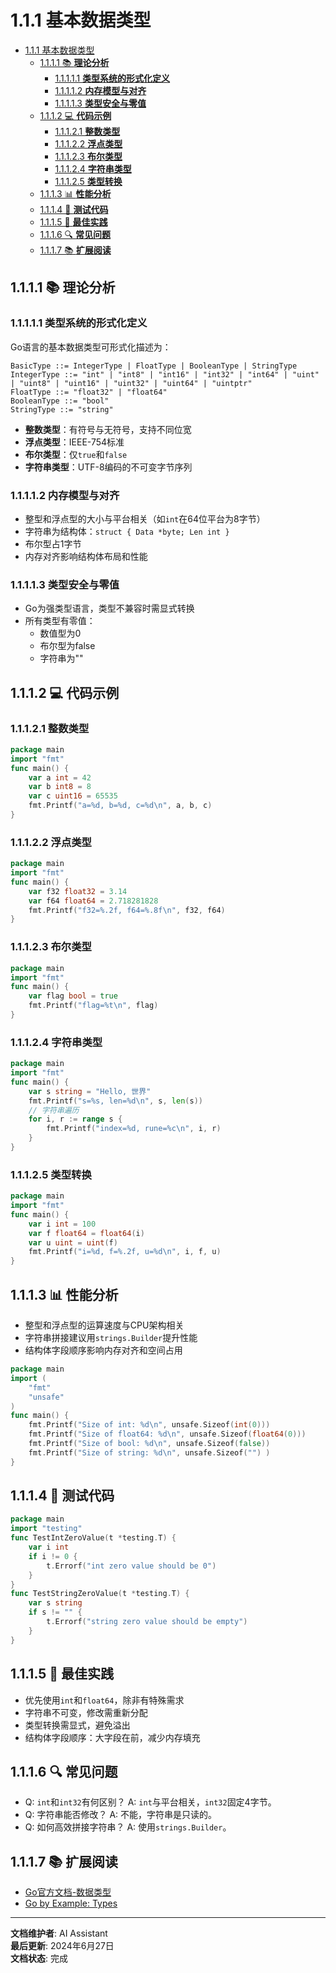 # 1.1.1 基本数据类型

<!-- TOC START -->
- [1.1.1 基本数据类型](#111-基本数据类型)
  - [1.1.1.1 📚 **理论分析**](#1111--理论分析)
    - [1.1.1.1.1 **类型系统的形式化定义**](#11111-类型系统的形式化定义)
    - [1.1.1.1.2 **内存模型与对齐**](#11112-内存模型与对齐)
    - [1.1.1.1.3 **类型安全与零值**](#11113-类型安全与零值)
  - [1.1.1.2 💻 **代码示例**](#1112--代码示例)
    - [1.1.1.2.1 **整数类型**](#11121-整数类型)
    - [1.1.1.2.2 **浮点类型**](#11122-浮点类型)
    - [1.1.1.2.3 **布尔类型**](#11123-布尔类型)
    - [1.1.1.2.4 **字符串类型**](#11124-字符串类型)
    - [1.1.1.2.5 **类型转换**](#11125-类型转换)
  - [1.1.1.3 📊 **性能分析**](#1113--性能分析)
  - [1.1.1.4 🧪 **测试代码**](#1114--测试代码)
  - [1.1.1.5 🎯 **最佳实践**](#1115--最佳实践)
  - [1.1.1.6 🔍 **常见问题**](#1116--常见问题)
  - [1.1.1.7 📚 **扩展阅读**](#1117--扩展阅读)
<!-- TOC END -->

## 1.1.1.1 📚 **理论分析**

### 1.1.1.1.1 **类型系统的形式化定义**

Go语言的基本数据类型可形式化描述为：

```text
BasicType ::= IntegerType | FloatType | BooleanType | StringType
IntegerType ::= "int" | "int8" | "int16" | "int32" | "int64" | "uint" | "uint8" | "uint16" | "uint32" | "uint64" | "uintptr"
FloatType ::= "float32" | "float64"
BooleanType ::= "bool"
StringType ::= "string"

```

- **整数类型**：有符号与无符号，支持不同位宽
- **浮点类型**：IEEE-754标准
- **布尔类型**：仅`true`和`false`
- **字符串类型**：UTF-8编码的不可变字节序列

### 1.1.1.1.2 **内存模型与对齐**

- 整型和浮点型的大小与平台相关（如`int`在64位平台为8字节）
- 字符串为结构体：`struct { Data *byte; Len int }`
- 布尔型占1字节
- 内存对齐影响结构体布局和性能

### 1.1.1.1.3 **类型安全与零值**

- Go为强类型语言，类型不兼容时需显式转换
- 所有类型有零值：
  - 数值型为0
  - 布尔型为false
  - 字符串为""

## 1.1.1.2 💻 **代码示例**

### 1.1.1.2.1 **整数类型**

```go
package main
import "fmt"
func main() {
    var a int = 42
    var b int8 = 8
    var c uint16 = 65535
    fmt.Printf("a=%d, b=%d, c=%d\n", a, b, c)
}

```

### 1.1.1.2.2 **浮点类型**

```go
package main
import "fmt"
func main() {
    var f32 float32 = 3.14
    var f64 float64 = 2.718281828
    fmt.Printf("f32=%.2f, f64=%.8f\n", f32, f64)
}

```

### 1.1.1.2.3 **布尔类型**

```go
package main
import "fmt"
func main() {
    var flag bool = true
    fmt.Printf("flag=%t\n", flag)
}

```

### 1.1.1.2.4 **字符串类型**

```go
package main
import "fmt"
func main() {
    var s string = "Hello, 世界"
    fmt.Printf("s=%s, len=%d\n", s, len(s))
    // 字符串遍历
    for i, r := range s {
        fmt.Printf("index=%d, rune=%c\n", i, r)
    }
}

```

### 1.1.1.2.5 **类型转换**

```go
package main
import "fmt"
func main() {
    var i int = 100
    var f float64 = float64(i)
    var u uint = uint(f)
    fmt.Printf("i=%d, f=%.2f, u=%d\n", i, f, u)
}

```

## 1.1.1.3 📊 **性能分析**

- 整型和浮点型的运算速度与CPU架构相关
- 字符串拼接建议用`strings.Builder`提升性能
- 结构体字段顺序影响内存对齐和空间占用

```go
package main
import (
    "fmt"
    "unsafe"
)
func main() {
    fmt.Printf("Size of int: %d\n", unsafe.Sizeof(int(0)))
    fmt.Printf("Size of float64: %d\n", unsafe.Sizeof(float64(0)))
    fmt.Printf("Size of bool: %d\n", unsafe.Sizeof(false))
    fmt.Printf("Size of string: %d\n", unsafe.Sizeof("") )
}

```

## 1.1.1.4 🧪 **测试代码**

```go
package main
import "testing"
func TestIntZeroValue(t *testing.T) {
    var i int
    if i != 0 {
        t.Errorf("int zero value should be 0")
    }
}
func TestStringZeroValue(t *testing.T) {
    var s string
    if s != "" {
        t.Errorf("string zero value should be empty")
    }
}

```

## 1.1.1.5 🎯 **最佳实践**

- 优先使用`int`和`float64`，除非有特殊需求
- 字符串不可变，修改需重新分配
- 类型转换需显式，避免溢出
- 结构体字段顺序：大字段在前，减少内存填充

## 1.1.1.6 🔍 **常见问题**

- Q: `int`和`int32`有何区别？
  A: `int`与平台相关，`int32`固定4字节。
- Q: 字符串能否修改？
  A: 不能，字符串是只读的。
- Q: 如何高效拼接字符串？
  A: 使用`strings.Builder`。

## 1.1.1.7 📚 **扩展阅读**

- [Go官方文档-数据类型](https://golang.org/ref/spec#Types)
- [Go by Example: Types](https://gobyexample.com/types)

---

**文档维护者**: AI Assistant  
**最后更新**: 2024年6月27日  
**文档状态**: 完成
